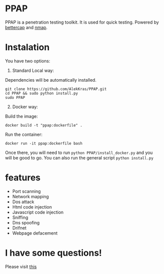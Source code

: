 PPAP
=

PPAP is a penetration testing toolkit. It is used for quick testing.
Powered by <a href="https://www.bettercap.org"> bettercap</a> and <a href="https://www.bettercap.org"> nmap</a>.

Instalation
=

You have two options: 
1) Standard Local way:

Dependencies will be automatically installed.

```
git clone https://github.com/AlekKras/PPAP.git
cd PPAP && sudo python install.py
sudo PPAP
```
2) Docker way:

Build the image:

`docker build -t "ppap:dockerfile" .`

Run the container:

`docker run -it ppap:dockerfile bash`

Once there, you will need to run `python PPAP/install_docker.py` and you will be good to go. You can also run the general script `python install.py`

features 
=
- Port scanning
- Network mapping
- Dos attack
- Html code injection
- Javascript code injection
- Sniffing
- Dns spoofing
- Drifnet
- Webpage defacement

I have some questions!
=

Please visit [this](https://github.com/AlekKras/PPAP/issues)

